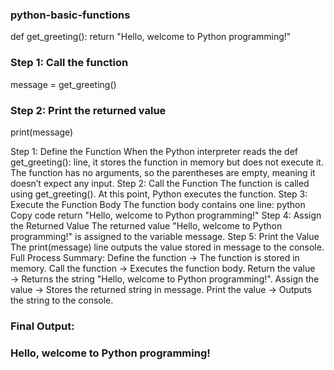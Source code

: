 ### python-basic-functions

 def get_greeting():
      return "Hello, welcome to Python programming!"

### Step 1: Call the function
message = get_greeting()

### Step 2: Print the returned value
print(message)

Step 1: Define the Function
When the Python interpreter reads the def get_greeting(): line, it stores the function in memory but does not execute it.
The function has no arguments, so the parentheses are empty, meaning it doesn’t expect any input.
Step 2: Call the Function
The function is called using get_greeting(). At this point, Python executes the function.
Step 3: Execute the Function Body
The function body contains one line:
python
Copy code
return "Hello, welcome to Python programming!"
Step 4: Assign the Returned Value
The returned value "Hello, welcome to Python programming!" is assigned to the variable message.
Step 5: Print the Value
The print(message) line outputs the value stored in message to the console.
Full Process Summary:
Define the function → The function is stored in memory.
Call the function → Executes the function body.
Return the value → Returns the string "Hello, welcome to Python programming!".
Assign the value → Stores the returned string in message.
Print the value → Outputs the string to the console.

### Final Output:
### Hello, welcome to Python programming!
